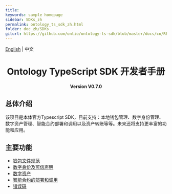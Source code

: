 ```yaml
---
title:
keywords: sample homepage
sidebar: SDKs_zh
permalink: ontology_ts_sdk_zh.html
folder: doc_zh/SDKs
giturl: https://github.com/ontio/ontology-ts-sdk/blob/master/docs/cn/README.md
---
```


[English](./ontology_ts_sdk_en.html) | 中文

<h1 align="center">Ontology TypeScript SDK 开发者手册</h1>
<h4 align="center">Version V0.7.0 </h4>

## 总体介绍

该项目是本体官方Typescript SDK，目前支持：本地钱包管理、数字身份管理、数字资产管理、智能合约部署和调用以及资产转账等等。未来还将支持更丰富的功能和应用。


## 主要功能


- [钱包文件规范](./Wallet_File_Specification_en.html)
- [数字身份及可信声明](./ontology_ts_sdk_identity_claim_zh.html)
- [数字资产](./ontology_ts_sdk_asset_zh.html)
- [智能合约的部署和调用](./ontology_ts_sdk_smartcontract_zh.html)
- [错误码](./ontology_ts_sdk_errorcode_zh.html)

